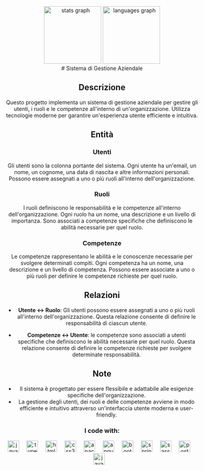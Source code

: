 <div align="center"><div align="center">
  <img src="https://github-readme-stats.vercel.app/api?username=giahck&hide_title=false&hide_rank=false&show_icons=true&include_all_commits=true&count_private=true&disable_animations=false&theme=merko&locale=en&hide_border=false" height="150" alt="stats graph"  />
  <img src="https://github-readme-stats.vercel.app/api/top-langs?username=gabscognamiglio&locale=en&hide_title=false&layout=compact&card_width=320&langs_count=5&theme=merko&hide_border=false" height="150" alt="languages graph"  />
</div>
# Sistema di Gestione Aziendale

## Descrizione

Questo progetto implementa un sistema di gestione aziendale per gestire gli utenti, i ruoli e le competenze all'interno di un'organizzazione. Utilizza tecnologie moderne per garantire un'esperienza utente efficiente e intuitiva.

## Entità

### Utenti

Gli utenti sono la colonna portante del sistema. Ogni utente ha un'email, un nome, un cognome, una data di nascita e altre informazioni personali. Possono essere assegnati a uno o più ruoli all'interno dell'organizzazione.

### Ruoli

I ruoli definiscono le responsabilità e le competenze all'interno dell'organizzazione. Ogni ruolo ha un nome, una descrizione e un livello di importanza. Sono associati a competenze specifiche che definiscono le abilità necessarie per quel ruolo.

### Competenze

Le competenze rappresentano le abilità e le conoscenze necessarie per svolgere determinati compiti. Ogni competenza ha un nome, una descrizione e un livello di competenza. Possono essere associate a uno o più ruoli per definire le competenze richieste per quel ruolo.

## Relazioni

- **Utente <-> Ruolo**: Gli utenti possono essere assegnati a uno o più ruoli all'interno dell'organizzazione. Questa relazione consente di definire le responsabilità di ciascun utente.

- **Competenze <-> Utente**: le competenze sono associati a utenti specifiche che definiscono le abilità necessarie per quel ruolo. Questa relazione consente di definire le competenze richieste per svolgere determinate responsabilità.

## Note

- Il sistema è progettato per essere flessibile e adattabile alle esigenze specifiche dell'organizzazione.
- La gestione degli utenti, dei ruoli e delle competenze avviene in modo efficiente e intuitivo attraverso un'interfaccia utente moderna e user-friendly.
### I code with: 
<div align="center">
  <img src="https://cdn.jsdelivr.net/gh/devicons/devicon/icons/javascript/javascript-original.svg" height="30" alt="javascript logo"  />
  <img width="12" />
  <img src="https://cdn.jsdelivr.net/gh/devicons/devicon/icons/typescript/typescript-original.svg" height="30" alt="typescript logo"  />
  <img width="12" />
  <img src="https://cdn.jsdelivr.net/gh/devicons/devicon/icons/html5/html5-original.svg" height="30" alt="html5 logo"  />
  <img width="12" />
  <img src="https://cdn.jsdelivr.net/gh/devicons/devicon/icons/css3/css3-original.svg" height="30" alt="css3 logo"  />
  <img width="12" />
  <img src="https://cdn.jsdelivr.net/gh/devicons/devicon/icons/apache/apache-original.svg" height="30" alt="apache logo"  />
  <img width="12" />
  <img src="https://cdn.jsdelivr.net/gh/devicons/devicon/icons/angularjs/angularjs-plain.svg" height="30" alt="angularjs logo"  />
  <img width="12" />
  <img src="https://cdn.jsdelivr.net/gh/devicons/devicon/icons/bootstrap/bootstrap-original.svg" height="30" alt="bootstrap logo"  />
  <img width="12" />
  <img src="https://cdn.jsdelivr.net/gh/devicons/devicon/icons/spring/spring-original.svg" height="30" alt="spring logo"  />
  <img width="12" />
  <img src="https://cdn.jsdelivr.net/gh/devicons/devicon/icons/sass/sass-original.svg" height="30" alt="sass logo"  />
  <img width="12" />
  <img src="https://cdn.jsdelivr.net/gh/devicons/devicon/icons/postgresql/postgresql-original.svg" height="30" alt="postgresql logo"  />
  <img width="12" />
  <img src="https://cdn.jsdelivr.net/gh/devicons/devicon/icons/java/java-original.svg" height="30" alt="java logo"  />
  <img width="12" />
</div>
</div>
